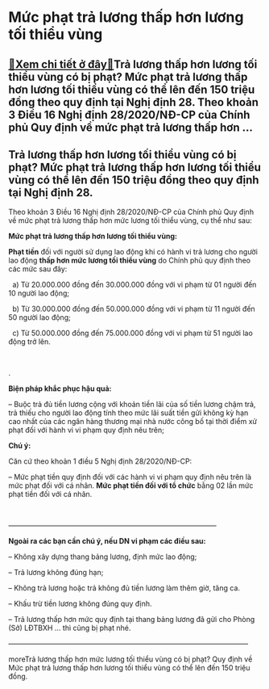 Mức phạt trả lương thấp hơn lương tối thiểu vùng
================================================

[:gift:Xem chi tiết ở đây:gift:](https://hddtvn.com/muc-phat-tra-luong-thap-hon-luong-toi-thieu-vung/)Trả lương thấp hơn lương tối thiểu vùng có bị phạt? Mức phạt trả lương thấp hơn lương tối thiểu vùng có thể lên đến 150 triệu đồng theo quy định tại Nghị định 28. Theo khoản 3 Điều 16 Nghị định 28/2020/NĐ-CP của Chính phủ Quy định về mức phạt trả lương thấp hơn …
-----------------------------------------------------------------------------------------------------------------------------------------------------------------------------------------------------------------------------------------------------------------------



Trả lương thấp hơn lương tối thiểu vùng có bị phạt? Mức phạt trả lương thấp hơn lương tối thiểu vùng có thể lên đến 150 triệu đồng theo quy định tại Nghị định 28.
--------------------------------------------------------------------------------------------------------------------------------------------------------------------



Theo khoản 3 Điều 16 Nghị định 28/2020/NĐ-CP của Chính phủ Quy định về mức phạt trả lương thấp hơn mức lương tối thiểu vùng, cụ thể như sau:



**Mức phạt trả lương thấp hơn lương tối thiểu vùng:**


**Phạt tiền** đối với người sử dụng lao động khi có hành vi trả lương cho người lao động **thấp hơn mức lương tối thiểu vùng** do Chính phủ quy định theo các mức sau đây:  

   a) Từ 20.000.000 đồng đến 30.000.000 đồng với vi phạm từ 01 người đến 10 người lao động;  

   b) Từ 30.000.000 đồng đến 50.000.000 đồng với vi phạm từ 11 người đến 50 người lao động;  

   c) Từ 50.000.000 đồng đến 75.000.000 đồng với vi phạm từ 51 người lao động trở lên.  

  



.



  

**Biện pháp khắc phục hậu quả:**  

– Buộc trả đủ tiền lương cộng với khoản tiền lãi của số tiền lương chậm trả, trả thiếu cho người lao động tính theo mức lãi suất tiền gửi không kỳ hạn cao nhất của các ngân hàng thương mại nhà nước công bố tại thời điểm xử phạt đối với hành vi vi phạm quy định nêu trên;


**Chú ý:**  

Căn cứ theo khoản 1 điều 5 Nghị định 28/2020/NĐ-CP:


– Mức phạt tiền quy định đối với các hành vi vi phạm quy định nêu trên là mức phạt đối với cá nhân. **Mức phạt tiền đối với tổ chức** bằng 02 lần mức phạt tiền đối với cá nhân.  

  



 —————————————————————————————–

**Ngoài ra các bạn cần chú ý, nếu DN vi phạm các điều sau:**


– Không xây dựng thang bảng lương, định mức lao động;   

– Trả lương không đúng hạn;   

– Không trả lương hoặc trả không đủ tiền lương làm thêm giờ, tăng ca.  

– Khấu trừ tiền lương không đúng quy định.  

– Trả lương thấp hơn mức quy định tại thang bảng lương đã gửi cho Phòng (Sở) LĐTBXH … thì cũng bị phạt nhé.






 ——————————————————————————————————

  



moreTrả lương thấp hơn mức lương tối thiểu vùng có bị phạt? Quy định về Mức phạt trả lương thấp hơn lương tối thiểu vùng có thể lên đến 150 triệu đồng.

